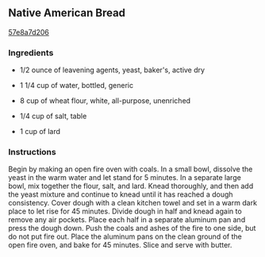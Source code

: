 ## Native American Bread

[57e8a7d206](http://www.foodnetwork.com/recipes/native-american-bread-recipe.html)

### Ingredients

 - 1/2 ounce of leavening agents, yeast, baker's, active dry

 - 1 1/4 cup of water, bottled, generic

 - 8 cup of wheat flour, white, all-purpose, unenriched

 - 1/4 cup of salt, table

 - 1 cup of lard

### Instructions

Begin by making an open fire oven with coals. In a small bowl, dissolve the yeast in the warm water and let stand for 5 minutes. In a separate large bowl, mix together the flour, salt, and lard. Knead thoroughly, and then add the yeast mixture and continue to knead until it has reached a dough consistency. Cover dough with a clean kitchen towel and set in a warm dark place to let rise for 45 minutes. Divide dough in half and knead again to remove any air pockets. Place each half in a separate aluminum pan and press the dough down. Push the coals and ashes of the fire to one side, but do not put fire out. Place the aluminum pans on the clean ground of the open fire oven, and bake for 45 minutes. Slice and serve with butter.
